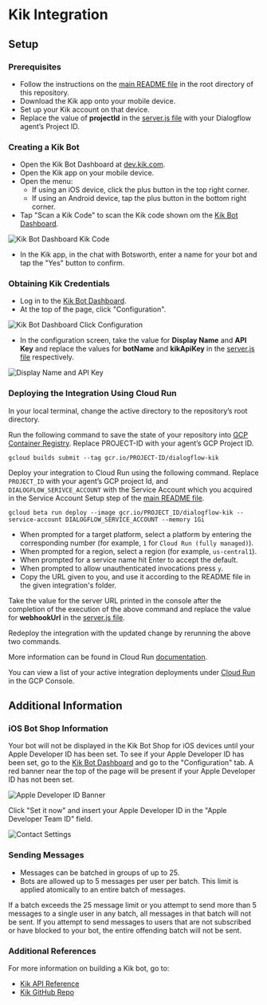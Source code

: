 # Kik Integration

## Setup

### Prerequisites

- Follow the instructions on the [main README file](https://github.com/GoogleCloudPlatform/dialogflow-integrations#readme) in the root directory of this repository.
- Download the Kik app onto your mobile device.
- Set up your Kik account on that device.
- Replace the value of __projectId__ in the [server.js file](https://github.com/GoogleCloudPlatform/dialogflow-integrations/blob/03676af04840c21c12e2590393d5542602591bee/kik/server.js#L33)  with your Dialogflow agent’s Project ID.

### Creating a Kik Bot

- Open the Kik Bot Dashboard at [dev.kik.com](https://dev.kik.com). 
- Open the Kik app on your mobile device.
- Open the menu:
  - If using an iOS device, click the plus button in the top right corner. 
  - If using an Android device, tap the plus button in the bottom right corner. 
- Tap "Scan a Kik Code" to scan the Kik code shown om the [Kik Bot Dashboard](https://dev.kik.com). 

![Kik Bot Dashboard Kik Code](./images/KikBotDashboard-KikCode.png)

- In the Kik app, in the chat with Botsworth, enter a name for your bot and tap the "Yes" button to confirm.

### Obtaining Kik Credentials

- Log in to the [Kik Bot Dashboard](https://dev.kik.com). 
- At the top of the page, click "Configuration".

![Kik Bot Dashboard Click Configuration](./images/KikBotDashboard-ClickConfiguration.png)

- In the configuration screen, take the value for __Display Name__ and __API Key__ and replace the values for __botName__ and __kikApiKey__ in the [server.js file](https://github.com/GoogleCloudPlatform/dialogflow-integrations/blob/03676af04840c21c12e2590393d5542602591bee/kik/server.js#L30-L31) respectively.

![Display Name and API Key](./images/DisplayNameAndApiKey.png)

### Deploying the Integration Using Cloud Run

In your local terminal, change the active directory to the repository’s root directory.

Run the following command to save the state of your repository into [GCP Container Registry](https://console.cloud.google.com/gcr/). Replace PROJECT-ID with your agent’s GCP Project ID.

```shell
gcloud builds submit --tag gcr.io/PROJECT-ID/dialogflow-kik
```

Deploy your integration to Cloud Run using the following command. Replace `PROJECT_ID` with your agent’s GCP project Id, and `DIALOGFLOW_SERIVCE_ACCOUNT` with the Service Account which you acquired in the Service Account Setup step of the [main README file](../readme.md).

```shell
gcloud beta run deploy --image gcr.io/PROJECT_ID/dialogflow-kik --service-account DIALOGFLOW_SERVICE_ACCOUNT --memory 1Gi
```

- When prompted for a target platform, select a platform by entering the corresponding number (for example, ``1`` for ``Cloud Run (fully managed)``).
 - When prompted for a region, select a region (for example, ``us-central1``).
 - When prompted for a service name hit Enter to accept the default.
 - When prompted to allow unauthenticated invocations press ``y``.
 - Copy the URL given to you, and use it according to the README file in the
 given integration's folder.

Take the value for the server URL printed in the console after the completion of the execution of the above command and replace the value for __webhookUrl__ in the [server.js file](https://github.com/GoogleCloudPlatform/dialogflow-integrations/blob/03676af04840c21c12e2590393d5542602591bee/kik/server.js#L32). 

Redeploy the integration with the updated change by rerunning the above two commands. 

More information can be found in Cloud Run
[documentation](https://cloud.google.com/run/docs/deploying).

You can view a list of your active integration deployments under [Cloud Run](https://console.cloud.google.com/run) in the GCP Console.

## Additional Information

### iOS Bot Shop Information

Your bot will not be displayed in the Kik Bot Shop for iOS devices until your Apple Developer ID has been set. To see if your Apple Developer ID has been set, go to the [Kik Bot Dashboard](https://dev.kik.com) and go to the "Configuration" tab. A red banner near the top of the page will be present if your Apple Developer ID has not been set.

![Apple Developer ID Banner](./images/AppleDeveloperIdBanner.png)

Click "Set it now" and insert your Apple Developer ID in the "Apple Developer Team ID" field.

![Contact Settings](./images/KikContactSettings.png)

### Sending Messages

- Messages can be batched in groups of up to 25.
- Bots are allowed up to 5 messages per user per batch. This limit is applied atomically to an entire batch of messages.

If a batch exceeds the 25 message limit or you attempt to send more than 5 messages to a single user in any batch, all messages in that batch will not be sent. If you attempt to send messages to users that are not subscribed or have blocked to your bot, the entire offending batch will not be sent.

### Additional References

For more information on building a Kik bot, go to:
- [Kik API Reference](https://dev.kik.com/#/docs/messaging)
- [Kik GitHub Repo](https://github.com/kikinteractive/kik-node)
